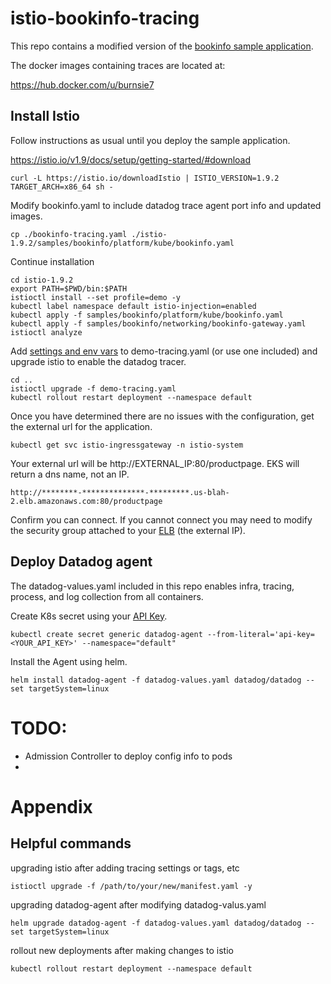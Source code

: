 # istio-bookinfo-tracing

This repo contains a modified version of the [bookinfo sample application](https://github.com/istio/istio/tree/master/samples/bookinfo).

The docker images containing traces are located at:

https://hub.docker.com/u/burnsie7

## Install Istio

Follow instructions as usual until you deploy the sample application.

https://istio.io/v1.9/docs/setup/getting-started/#download

```
curl -L https://istio.io/downloadIstio | ISTIO_VERSION=1.9.2 TARGET_ARCH=x86_64 sh -
```

Modify bookinfo.yaml to include datadog trace agent port info and updated images.

```
cp ./bookinfo-tracing.yaml ./istio-1.9.2/samples/bookinfo/platform/kube/bookinfo.yaml
```

Continue installation

```
cd istio-1.9.2
export PATH=$PWD/bin:$PATH
istioctl install --set profile=demo -y
kubectl label namespace default istio-injection=enabled
kubectl apply -f samples/bookinfo/platform/kube/bookinfo.yaml
kubectl apply -f samples/bookinfo/networking/bookinfo-gateway.yaml
istioctl analyze
```
Add [settings and env vars](https://docs.datadoghq.com/tracing/setup_overview/proxy_setup/?tab=istio#istio-configuration-and-installation) to demo-tracing.yaml (or use one included) and upgrade istio to enable the datadog tracer.

```
cd ..
istioctl upgrade -f demo-tracing.yaml
kubectl rollout restart deployment --namespace default
```

Once you have determined there are no issues with the configuration, get the external url for the application.

```
kubectl get svc istio-ingressgateway -n istio-system
```

Your external url will be http://EXTERNAL_IP:80/productpage.  EKS will return a dns name, not an IP.

```
http://********-**************-*********.us-blah-2.elb.amazonaws.com:80/productpage
```

Confirm you can connect.  If you cannot connect you may need to modify the security group attached to your [ELB](https://us-west-1.console.aws.amazon.com/ec2/v2/home?region=us-west-1#LoadBalancers:sort=loadBalancerName) (the external IP).

## Deploy Datadog agent

The datadog-values.yaml included in this repo enables infra, tracing, process, and log collection from all containers.

Create K8s secret using your [API Key](https://app.datadoghq.com/account/settings#api).

```
kubectl create secret generic datadog-agent --from-literal='api-key=<YOUR_API_KEY>' --namespace="default"
```

Install the Agent using helm.

```
helm install datadog-agent -f datadog-values.yaml datadog/datadog --set targetSystem=linux
```

# TODO:

- Admission Controller to deploy config info to pods
-


# Appendix

## Helpful commands

upgrading istio after adding tracing settings or tags, etc

```
istioctl upgrade -f /path/to/your/new/manifest.yaml -y
```

upgrading datadog-agent after modifying datadog-valus.yaml

```
helm upgrade datadog-agent -f datadog-values.yaml datadog/datadog --set targetSystem=linux
```

rollout new deployments after making changes to istio

```
kubectl rollout restart deployment --namespace default
```
